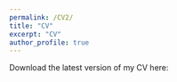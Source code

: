 ```yaml
---
permalink: /CV2/
title: "CV"
excerpt: "CV"
author_profile: true
---
```


Download the latest version of my CV here:


